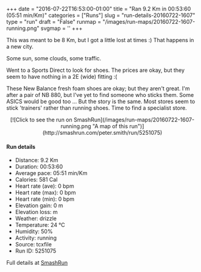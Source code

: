 +++
date = "2016-07-22T16:53:00-01:00"
title = "Ran 9.2 Km in 00:53:60 (05:51 min/Km)"
categories = ["Runs"]
slug = "run-details-20160722-1607"
type = "run"
draft = "False"
runmap = "/images/run-maps/20160722-1607-running.png"
svgmap = '<polyline points="0 23, 6 22, 10 19, 8 21, 5 22, 7 26, 7 28, 18 32, 21 34, 28 36, 31 40, 34 41, 41 47, 46 49, 49 51, 58 57, 64 61, 71 63, 68 67, 66 68, 59 67, 65 67, 67 71, 70 73, 75 75, 76 74, 75 73, 76 74, 75 76, 76 76, 75 76, 76 74, 76 75, 80 75, 84 78, 83 78, 86 77, 92 80, 100 79, 96 77, 95 79, 91 80, 91 79, 94 75, 93 73, 75 64, 67 62, 61 59, 42 46, 28 36, 18 32, 11 30">'
+++

This was meant to be 8 Km, but I got a little lost at times :) That happens in a new city. 

Some sun, some clouds, some traffic. 

Went to a Sports Direct to look for shoes. The prices are okay, but they seem to have nothing in a 2E (wide) fitting :(

These New Balance fresh foam shoes are okay; but they aren't great. I'm after a pair of NB 880, but I've yet to find someone who sticks them. Some ASICS would be good too ... But the story is the same. Most stores seem to stick 'trainers' rather than running shoes. Time to find a specialist store. 

<!--more-->

<center>
[![Click to see the run on SmashRun](/images/run-maps/20160722-1607-running.png "A map of this run")](http://smashrun.com/peter.smith/run/5251075)
</center>

#### Run details

* Distance: 9.2 Km
* Duration: 00:53:60
* Average pace: 05:51 min/Km
* Calories: 581 Cal
* Heart rate (ave): 0 bpm
* Heart rate (max): 0 bpm
* Heart rate (min): 0 bpm
* Elevation gain: 0 m
* Elevation loss:  m
* Weather: drizzle
* Temperature: 24 &deg;C
* Humidity: 50%
* Activity: running
* Source: tcxfile
* Run ID: 5251075

Full details at [SmashRun](http://smashrun.com/peter.smith/run/5251075)